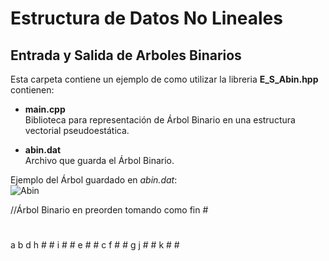 # Estructura de Datos No Lineales
## Entrada y Salida de Arboles Binarios

Esta carpeta contiene un ejemplo de como utilizar la libreria **E_S_Abin.hpp** contienen:

  * **main.cpp**  
      Biblioteca para representación de Árbol Binario en una estructura vectorial pseudoestática.  
        
  * **abin.dat**  
      Archivo que guarda el Árbol Binario.  
      
Ejemplo del Árbol guardado en *abin.dat*:      
![Abin](http://img.fenixzone.net/i/lmTtJ8j.jpeg)

//Árbol Binario en preorden tomando como fin #  
#
a b d h # # i # # e # # c f # # g j # # k # #
